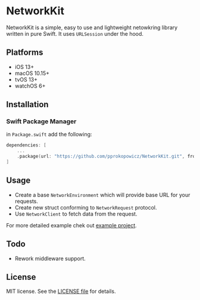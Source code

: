 NetworkKit
========
NetworkKit is a simple, easy to use and lightweight netowkring library written in pure Swift. It uses `URLSession` under the hood.

## Platforms

- iOS 13+
- macOS 10.15+
- tvOS 13+
- watchOS 6+

## Installation

### Swift Package Manager

in `Package.swift` add the following:

```swift
dependencies: [
    ...
    .package(url: "https://github.com/pprokopowicz/NetworkKit.git", from: "0.6.0")
]
```

## Usage

- Create a base `NetworkEnvironment` which will provide base URL for your requests.
- Create new struct conforming to `NetworkRequest` protocol.
- Use `NetworkClient` to fetch data from the request.

For more detailed example chek out [example project](NetworkKitExample).

## Todo

- Rework middleware support.

## License

MIT license. See the [LICENSE file](LICENSE.md) for details.
